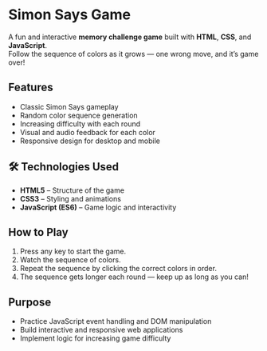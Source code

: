 #  Simon Says Game

A fun and interactive **memory challenge game** built with **HTML**, **CSS**, and **JavaScript**.  
Follow the sequence of colors as it grows — one wrong move, and it’s game over!

##  Features
- Classic Simon Says gameplay
- Random color sequence generation
- Increasing difficulty with each round
- Visual and audio feedback for each color
- Responsive design for desktop and mobile

## 🛠 Technologies Used
- **HTML5** – Structure of the game
- **CSS3** – Styling and animations
- **JavaScript (ES6)** – Game logic and interactivity

##  How to Play
1. Press any key to start the game.
2. Watch the sequence of colors.
3. Repeat the sequence by clicking the correct colors in order.
4. The sequence gets longer each round — keep up as long as you can!

##  Purpose
- Practice JavaScript event handling and DOM manipulation
- Build interactive and responsive web applications
- Implement logic for increasing game difficulty


